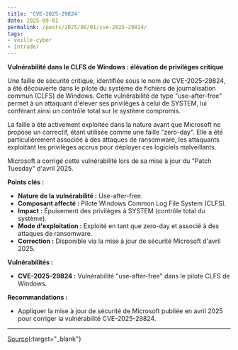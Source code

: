```yaml
---
title: 'CVE-2025-29824'
date: 2025-09-01
permalink: /posts/2025/09/01/cve-2025-29824/
tags:
- veille-cyber
- intruder
---
```

**Vulnérabilité dans le CLFS de Windows : élévation de privilèges critique**

Une faille de sécurité critique, identifiée sous le nom de CVE-2025-29824, a été découverte dans le pilote du système de fichiers de journalisation commun (CLFS) de Windows. Cette vulnérabilité de type "use-after-free" permet à un attaquant d'élever ses privilèges à celui de SYSTEM, lui conférant ainsi un contrôle total sur le système compromis.

La faille a été activement exploitée dans la nature avant que Microsoft ne propose un correctif, étant utilisée comme une faille "zero-day". Elle a été particulièrement associée à des attaques de ransomware, les attaquants exploitant les privilèges accrus pour déployer ces logiciels malveillants.

Microsoft a corrigé cette vulnérabilité lors de sa mise à jour du "Patch Tuesday" d'avril 2025.

**Points clés :**

*   **Nature de la vulnérabilité :** Use-after-free.
*   **Composant affecté :** Pilote Windows Common Log File System (CLFS).
*   **Impact :** Épuisement des privilèges à SYSTEM (contrôle total du système).
*   **Mode d'exploitation :** Exploité en tant que zero-day et associé à des attaques de ransomware.
*   **Correction :** Disponible via la mise à jour de sécurité Microsoft d'avril 2025.

**Vulnérabilités :**

*   **CVE-2025-29824 :** Vulnérabilité "use-after-free" dans le pilote CLFS de Windows.

**Recommandations :**

*   Appliquer la mise à jour de sécurité de Microsoft publiée en avril 2025 pour corriger la vulnérabilité CVE-2025-29824.

---
[Source](https://cvemon.intruder.io/cves/CVE-2025-29824){:target="_blank"}
